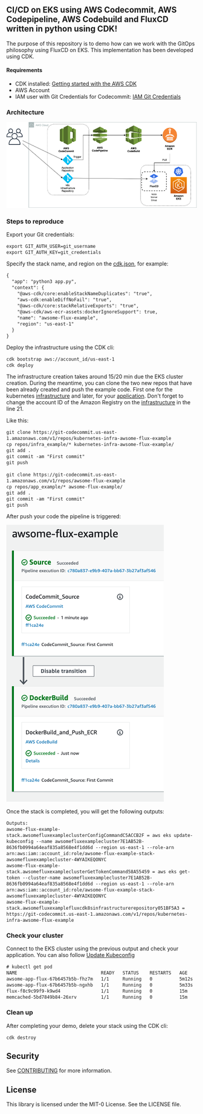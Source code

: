 ## CI/CD on EKS using AWS Codecommit, AWS Codepipeline, AWS Codebuild and FluxCD written in python using CDK!
The purpose of this repository is to demo how can we work with the GitOps philosophy using FluxCD on EKS. This implementation has been developed using CDK.

#### Requirements
  - CDK installed: [Getting started with the AWS CDK](https://docs.aws.amazon.com/cdk/latest/guide/getting_started.html)
  - AWS Account
  - IAM user with Git Credentials for Codecommit: [IAM Git Credentials](https://docs.aws.amazon.com/IAM/latest/UserGuide/id_credentials_ssh-keys.html)


### Architecture
![awsome-flux-example](images/diagram.png)

###  Steps to reproduce

Export your Git credentials:
```
export GIT_AUTH_USER=git_username
export GIT_AUTH_KEY=git_credentials
```
Specify the stack name, and region on the [cdk.json](cdk.json), for example:

```
{
  "app": "python3 app.py",
  "context": {
    "@aws-cdk/core:enableStackNameDuplicates": "true",
    "aws-cdk:enableDiffNoFail": "true",
    "@aws-cdk/core:stackRelativeExports": "true",
    "@aws-cdk/aws-ecr-assets:dockerIgnoreSupport": true,
    "name": "awsome-flux-example",
    "region": "us-east-1"
  }
}

```

Deploy the infrastructure using the CDK cli:

```
cdk bootstrap aws://account_id/us-east-1
cdk deploy
```
The infrastructure creation takes around 15/20 min due the EKS cluster creation. During the meantime, you can clone the two new repos that have been already created and push the example code. First one for the kubernetes [infrastructure](repos/infra_example) and later, for your [application](repos/app_example). Don't forget to change the account ID of the Amazon Registry on the [infrastructure](repos/infra_example) in the line 21.

Like this:
```
git clone https://git-codecommit.us-east-1.amazonaws.com/v1/repos/kubernetes-infra-awsome-flux-example
cp repos/infra_example/* kubernetes-infra-awsome-flux-example/
git add .
git commit -am "First commit"
git push 

git clone https://git-codecommit.us-east-1.amazonaws.com/v1/repos/awsome-flux-example
cp repos/app_example/* awsome-flux-example/
git add .
git commit -am "First commit"
git push 
```

After push your code the pipeline is triggered:

![awsome-pipeline](images/pipeline.png)


Once the stack is completed, you will get the following outputs:
```
Outputs:
awsome-flux-example-stack.awsomefluxexampleclusterConfigCommandC5ACCB2F = aws eks update-kubeconfig --name awsomefluxexamplecluster7E1AB52B-8636fb0994a64eaf835a8568e4f1dd6d --region us-east-1 --role-arn arn:aws:iam::account_id:role/awsome-flux-example-stack-awsomefluxexamplecluster-4WYAIKEQONYC
awsome-flux-example-stack.awsomefluxexampleclusterGetTokenCommand58A55459 = aws eks get-token --cluster-name awsomefluxexamplecluster7E1AB52B-8636fb0994a64eaf835a8568e4f1dd6d --region us-east-1 --role-arn arn:aws:iam::account_id:role/awsome-flux-example-stack-awsomefluxexamplecluster-4WYAIKEQONYC
awsome-flux-example-stack.awsomefluxexamplefluxcdk8sinfrastructurerepository051BF5A3 = https://git-codecommit.us-east-1.amazonaws.com/v1/repos/kubernetes-infra-awsome-flux-example
```

### Check your cluster

Connect to the EKS cluster using the previous output and check your application. You can also follow [Update Kubeconfig](https://docs.aws.amazon.com/cli/latest/reference/eks/update-kubeconfig.html)

```
# kubectl get pod
NAME                               READY   STATUS    RESTARTS   AGE
awsome-app-flux-67b6457b5b-fhz7m   1/1     Running   0          5m12s
awsome-app-flux-67b6457b5b-ngxhb   1/1     Running   0          5m33s
flux-f8c9c99f9-k9wd4               1/1     Running   0          15m
memcached-5bd7849b84-26xrv         1/1     Running   0          15m
```


###  Clean up
After completing your demo, delete your stack using the CDK cli:
```
cdk destroy
```

## Security

See [CONTRIBUTING](CONTRIBUTING.md#security-issue-notifications) for more information.

## License

This library is licensed under the MIT-0 License. See the LICENSE file.